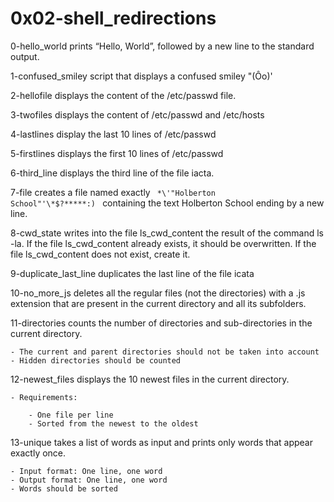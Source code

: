  # 0x02-shell_redirections
 
 0-hello_world prints “Hello, World”, followed by a new line to the standard output.

1-confused_smiley script that displays a confused smiley "(Ôo)'

2-hellofile displays the content of the /etc/passwd file.

3-twofiles displays the content of /etc/passwd and /etc/hosts

4-lastlines display the last 10 lines of /etc/passwd

5-firstlines displays the first 10 lines of /etc/passwd

6-third_line displays the third line of the file iacta.

7-file creates a file named exactly  <code> \*\\'"Holberton School"\'\\*$\?\*\*\*\*\*:) </code> containing the text Holberton School ending by a new line.

8-cwd_state writes into the file ls_cwd_content the result of the command ls -la. If the file ls_cwd_content already exists, it should be overwritten. If the file ls_cwd_content does not exist, create it.

9-duplicate_last_line duplicates the last line of the file icata

10-no_more_js deletes all the regular files (not the directories) with a .js extension that are present in the current directory and all its subfolders.

11-directories counts the number of directories and sub-directories in the current directory.

    - The current and parent directories should not be taken into account
    - Hidden directories should be counted


12-newest_files displays the 10 newest files in the current directory.

    - Requirements:

        - One file per line
        - Sorted from the newest to the oldest

13-unique takes a list of words as input and prints only words that appear exactly once.

    - Input format: One line, one word
    - Output format: One line, one word
    - Words should be sorted
